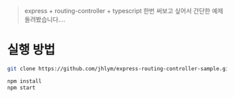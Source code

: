 > express + routing-controller + typescript 한번 써보고 싶어서 간단한 예제 돌려봤습니다....

# 실행 방법

```bash
git clone https://github.com/jhlym/express-routing-controller-sample.git
```

```bash
npm install
npm start
```
